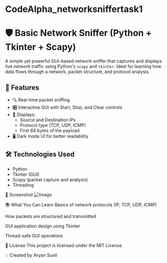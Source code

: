 # CodeAlpha_networksniffertask1

# 🛡️ Basic Network Sniffer (Python + Tkinter + Scapy)

A simple yet powerful GUI-based network sniffer that captures and displays live network traffic using Python's `scapy` and `tkinter`. Ideal for learning how data flows through a network, packet structure, and protocol analysis.

## 📌 Features

- 🔍 Real-time packet sniffing  
- 🎛️ Interactive GUI with Start, Stop, and Clear controls  
- 🧾 Displays:
  - Source and Destination IPs  
  - Protocol type (TCP, UDP, ICMP)  
  - First 64 bytes of the payload  
- 🖥️ Dark mode UI for better readability  

## 🛠️ Technologies Used

- Python  
- Tkinter (GUI)  
- Scapy (packet capture and analysis)  
- Threading  

📸 Screenshot
![Image](https://github.com/user-attachments/assets/76b8b885-0295-4507-ac26-1ee5264b8040)

📚 What You Can Learn
Basics of network protocols (IP, TCP, UDP, ICMP)

How packets are structured and transmitted

GUI application design using Tkinter

Thread-safe GUI operations

📄 License
This project is licensed under the MIT License.

💡 Created by Aryan Sunil
